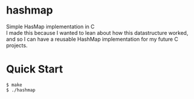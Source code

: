 # hashmap

Simple HasMap implementation in C \
I made this because I wanted to lean about how this datastructure worked,
and so I can have a reusable HashMap implementation for my future C projects.

# Quick Start

```console
$ make
$ ./hashmap
```
